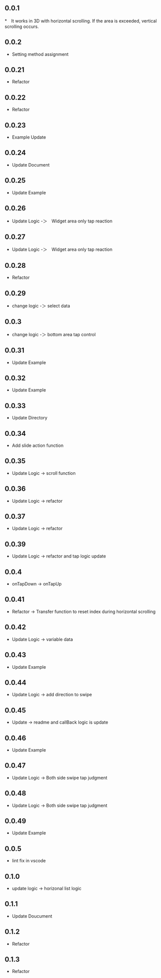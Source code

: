 ## 0.0.1

*　It works in 3D with horizontal scrolling. If the area is exceeded, vertical scrolling occurs.

## 0.0.2

* Setting method assignment

## 0.0.21

* Refactor

## 0.0.22

* Refactor

## 0.0.23

* Example Update

## 0.0.24

* Update Document

## 0.0.25

* Update Example

## 0.0.26

* Update Logic -＞　Widget area only tap reaction

## 0.0.27

* Update Logic -＞　Widget area only tap reaction

## 0.0.28

* Refactor

## 0.0.29

* change logic -＞ select data

## 0.0.3

* change logic -＞ bottom area tap control

## 0.0.31

* Update Example

## 0.0.32

* Update Example

## 0.0.33

* Update Directory

## 0.0.34

* Add slide action function

## 0.0.35

* Update Logic -> scroll function

## 0.0.36

* Update Logic -> refactor

## 0.0.37

* Update Logic -> refactor

## 0.0.39

* Update Logic -> refactor and  tap logic update

## 0.0.4

* onTapDown -> onTapUp

## 0.0.41

* Refactor -> Transfer function to reset index during horizontal scrolling

## 0.0.42

* Update Logic -> variable data

## 0.0.43

* Update Example

## 0.0.44

* Update Logic -> add direction to swipe

## 0.0.45

* Update -> readme and callBack logic is update

## 0.0.46

* Update Example

## 0.0.47

* Update Logic -> Both side swipe tap judgment

## 0.0.48

* Update Logic -> Both side swipe tap judgment

## 0.0.49

* Update Example

## 0.0.5

* lint fix in vscode

## 0.1.0

* update logic -> horizonal list logic

## 0.1.1

* Update Doucument

## 0.1.2

* Refactor

## 0.1.3

* Refactor
